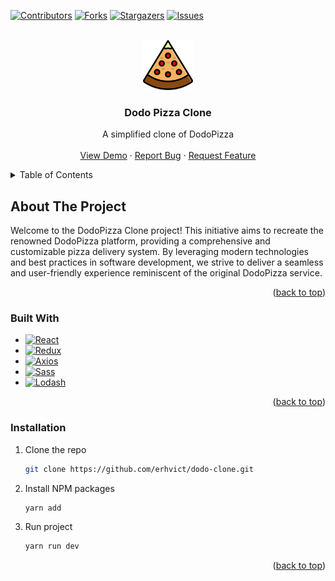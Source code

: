 <a name="readme-top"></a>

[![Contributors][contributors-shield]][contributors-url]
[![Forks][forks-shield]][forks-url]
[![Stargazers][stars-shield]][stars-url]
[![Issues][issues-shield]][issues-url]

<!-- PROJECT LOGO -->
<br />
<div align="center">
  <a href="https://github.com/erhvict/dodo-clone">
    <img src="./src/assets/img/pizza-logo.svg" alt="Logo" width="80" height="80">
  </a>

  <h3 align="center">Dodo Pizza Clone</h3>

  <p align="center">
    A simplified clone of DodoPizza
    <br />
    <br />
    <a href="https://pizza-clone.erhvict.ru/">View Demo</a>
    ·
    <a href="https://github.com/erhvict/dodo-clone/issues">Report Bug</a>
    ·
    <a href="https://github.com/erhvict/dodo-clone/issues">Request Feature</a>
  </p>
</div>

<!-- TABLE OF CONTENTS -->
<details>
  <summary>Table of Contents</summary>
  <ol>
    <li>
      <a href="#about-the-project">About The Project</a>
      <ul>
        <li><a href="#built-with">Built With</a></li>
      </ul>
    </li>
    <li>
      <a href="#getting-started">Getting Started</a>
      <ul>
        <li><a href="#prerequisites">Prerequisites</a></li>
        <li><a href="#installation">Installation</a></li>
      </ul>
    </li>
    <li><a href="#usage">Usage</a></li>
    <li><a href="#roadmap">Roadmap</a></li>
    <li><a href="#contributing">Contributing</a></li>
    <li><a href="#license">License</a></li>
    <li><a href="#contact">Contact</a></li>
    <li><a href="#acknowledgments">Acknowledgments</a></li>
  </ol>
</details>

<!-- ABOUT THE PROJECT -->

## About The Project

Welcome to the DodoPizza Clone project! This initiative aims to recreate the renowned DodoPizza platform, providing a comprehensive and customizable pizza delivery system. By leveraging modern technologies and best practices in software development, we strive to deliver a seamless and user-friendly experience reminiscent of the original DodoPizza service.

<p align="right">(<a href="#readme-top">back to top</a>)</p>

### Built With

- [![React][React.js]][React-url]
- [![Redux][Redux.js.org]][Redux-url]
- [![Axios][Axios.com]][Axios-url]
- [![Sass][Sass.com]][Sass-url]
- [![Lodash][Lodash.io]][Lodash-url]

<p align="right">(<a href="#readme-top">back to top</a>)</p>

### Installation

1. Clone the repo
   ```sh
   git clone https://github.com/erhvict/dodo-clone.git
   ```
2. Install NPM packages
   ```sh
   yarn add
   ```
3. Run project
   ```sh
   yarn run dev
   ```

<p align="right">(<a href="#readme-top">back to top</a>)</p>

<!-- MARKDOWN LINKS & IMAGES -->
<!-- https://www.markdownguide.org/basic-syntax/#reference-style-links -->

[contributors-shield]: https://img.shields.io/github/contributors/erhvict/dodo-clone.svg?style=for-the-badge
[contributors-url]: https://github.com/erhvict/dodo-clone/graphs/contributors
[forks-shield]: https://img.shields.io/github/forks/erhvict/dodo-clone.svg?style=for-the-badge
[forks-url]: https://github.com/erhvict/dodo-clone/network/members
[stars-shield]: https://img.shields.io/github/stars/erhvict/dodo-clone.svg?style=for-the-badge
[stars-url]: https://github.com/erhvict/dodo-clone/stargazers
[issues-shield]: https://img.shields.io/github/issues/erhvict/dodo-clone.svg?style=for-the-badge
[issues-url]: https://github.com/erhvict/dodo-clone/issues
[React.js]: https://img.shields.io/badge/React-20232A?style=for-the-badge&logo=react&logoColor=61DAFB
[React-url]: https://reactjs.org/
[Redux.js.org]: https://img.shields.io/badge/Redux-764abc?style=for-the-badge&logo=redux&logoColor=white
[Redux-url]: https://redux.js.org/
[Lodash.io]: https://img.shields.io/badge/lodash-3492ff?style=for-the-badge&logo=lodash&logoColor=white
[Lodash-url]: https://lodash.com/
[Sass.com]: https://img.shields.io/badge/sass-bf4080?style=for-the-badge&logo=sass&logoColor=white
[Sass-url]: https://sass-lang.com/
[Axios.com]: https://img.shields.io/badge/axios-5A29E4?style=for-the-badge&logo=axios&logoColor=white
[Axios-url]: https://axios-http.com/
